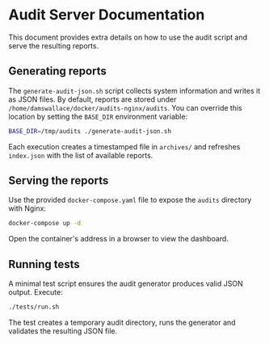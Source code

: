 # Audit Server Documentation

This document provides extra details on how to use the audit script and serve the resulting reports.

## Generating reports

The `generate-audit-json.sh` script collects system information and writes it as JSON files. By default, reports are stored under `/home/damswallace/docker/audits-nginx/audits`. You can override this location by setting the `BASE_DIR` environment variable:

```bash
BASE_DIR=/tmp/audits ./generate-audit-json.sh
```

Each execution creates a timestamped file in `archives/` and refreshes `index.json` with the list of available reports.

## Serving the reports

Use the provided `docker-compose.yaml` file to expose the `audits` directory with Nginx:

```bash
docker-compose up -d
```

Open the container's address in a browser to view the dashboard.

## Running tests

A minimal test script ensures the audit generator produces valid JSON output. Execute:

```bash
./tests/run.sh
```

The test creates a temporary audit directory, runs the generator and validates the resulting JSON file.
